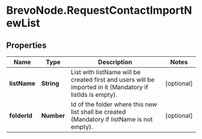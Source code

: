 # BrevoNode.RequestContactImportNewList

## Properties
Name | Type | Description | Notes
------------ | ------------- | ------------- | -------------
**listName** | **String** | List with listName will be created first and users will be imported in it (Mandatory if listIds is empty). | [optional] 
**folderId** | **Number** | Id of the folder where this new list shall be created (Mandatory if listName is not empty). | [optional] 


